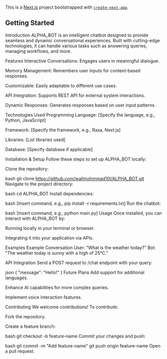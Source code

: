 This is a [Next.js](https://nextjs.org) project bootstrapped with [`create-next-app`](https://nextjs.org/docs/app/api-reference/cli/create-next-app).

## Getting Started


Introduction
ALPHA_BOT is an intelligent chatbot designed to provide seamless and dynamic conversational experiences. Built with cutting-edge technologies, it can handle various tasks such as answering queries, managing workflows, and more.

Features
Interactive Conversations: Engages users in meaningful dialogue.

Memory Management: Remembers user inputs for context-based responses.

Customizable: Easily adaptable to different use cases.

API Integration: Supports REST API for external system interactions.

Dynamic Responses: Generates responses based on user input patterns.

Technologies Used
Programming Language: [Specify the language, e.g., Python, JavaScript]

Framework: [Specify the framework, e.g., Rasa, Next.js]

Libraries: [List libraries used]

Database: [Specify database if applicable]

Installation & Setup
Follow these steps to set up ALPHA_BOT locally:

Clone the repository:

bash
git clone https://github.com/walimohmmad10l/ALPHA_BOT.git
Navigate to the project directory:

bash
cd ALPHA_BOT
Install dependencies:

bash
[Insert command, e.g., pip install -r requirements.txt]
Run the chatbot:

bash
[Insert command, e.g., python main.py]
Usage
Once installed, you can interact with ALPHA_BOT by:

Running locally in your terminal or browser.

Integrating it into your application via APIs.

Examples
Example Conversation
User: "What is the weather today?"
Bot: "The weather today is sunny with a high of 25°C."

API Integration
Send a POST request to /chat endpoint with your query:

json
{
  "message": "Hello!"
}
Future Plans
Add support for additional languages.

Enhance AI capabilities for more complex queries.

Implement voice interaction features.

Contributing
We welcome contributions! To contribute:

Fork the repository.

Create a feature branch:

bash
git checkout -b feature-name
Commit your changes and push:

bash
git commit -m "Add feature-name"
git push origin feature-name
Open a pull request.
